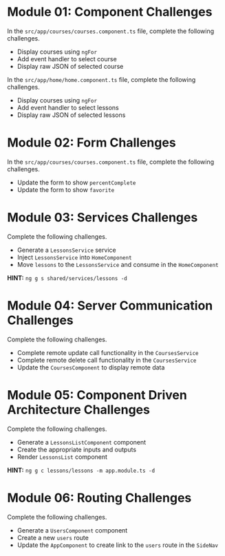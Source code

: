 
# Module 01: Component Challenges
In the `src/app/courses/courses.component.ts` file, complete the following challenges.
- Display courses using `ngFor`
- Add event handler to select course
- Display raw JSON of selected course

In the `src/app/home/home.component.ts` file, complete the following challenges.
- Display courses using `ngFor`
- Add event handler to select lessons
- Display raw JSON of selected lessons

# Module 02: Form Challenges
In the `src/app/courses/courses.component.ts` file, complete the following challenges.
- Update the form to show `percentComplete`
- Update the form to show `favorite`

# Module 03: Services Challenges
Complete the following challenges.
- Generate a `LessonsService` service
- Inject `LessonsService` into `HomeComponent`
- Move `lessons` to the `LessonsService` and consume in the `HomeComponent`

**HINT:** `ng g s shared/services/lessons -d`

# Module 04: Server Communication Challenges
Complete the following challenges.
- Complete remote update call functionality in the `CoursesService`
- Complete remote delete call functionality in the `CoursesService`
- Update the `CoursesComponent` to display remote data

# Module 05: Component Driven Architecture Challenges
Complete the following challenges.
- Generate a `LessonsListComponent` component 
- Create the appropriate inputs and outputs
- Render `LessonsList` component

**HINT:** `ng g c lessons/lessons -m app.module.ts -d`

# Module 06: Routing Challenges
Complete the following challenges.
- Generate a `UsersComponent` component
- Create a new `users` route
- Update the `AppComponent` to create link to the `users` route in the `SideNav`
